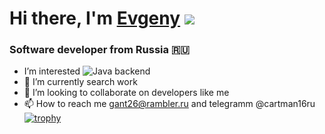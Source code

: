 # Hi there, I'm [Evgeny](https://evgeniyfomenko.github.io/) ![](https://github.com/blackcater/blackcater/raw/main/images/Hi.gif) 
### Software developer from Russia 🇷🇺
-  I’m interested ![Java](https://img.shields.io/badge/java-%23ED8B00.svg?style=for-the-badge&logo=openjdk&logoColor=white) backend
- 🌱 I’m currently search work
- 💞️ I’m looking to collaborate on developers like me
- 📫 How to reach me gant26@rambler.ru and telegramm @cartman16ru
[![trophy](https://github-profile-trophy.vercel.app/?username=EvgeniyFomenko&theme=nord)](https://github.com/ryo-ma/github-profile-trophy)
<!---
EvgeniyFomenko/EvgeniyFomenko is a ✨ special ✨ repository because its `README.md` (this file) appears on your GitHub profile.
You can click the Preview link to take a look at your changes.
--->
